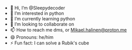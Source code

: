 - 👋 Hi, I’m @Sleepydecoder
- 👀 I’m interested in python 
- 🌱 I’m currently learning python
- 💞️ I’m looking to collaborate on 
- 📫 How to reach me dms, or Mikael.halinen@proton.me
- 😄 Pronouns: he/him
- ⚡ Fun fact: I can solve a Rubik's cube 

<!---
Sleepydecoder/Sleepydecoder is a ✨ special ✨ repository because its `README.md` (this file) appears on your GitHub profile.
You can click the Preview link to take a look at your changes.
--->
